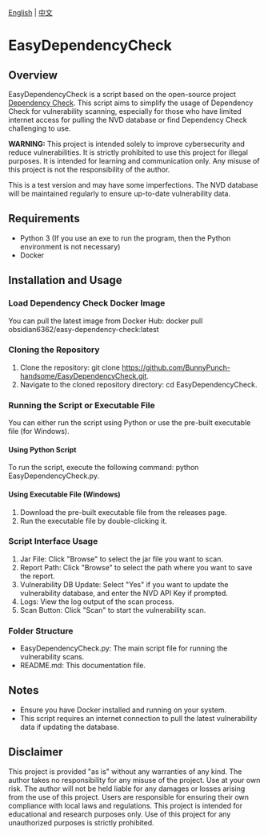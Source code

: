
[English](README.md) | [中文](README.zh.md)

# EasyDependencyCheck

## Overview

EasyDependencyCheck is a script based on the open-source project [Dependency Check](https://github.com/jeremylong/DependencyCheck). This script aims to simplify the usage of Dependency Check for vulnerability scanning, especially for those who have limited internet access for pulling the NVD database or find Dependency Check challenging to use.

**WARNING:** This project is intended solely to improve cybersecurity and reduce vulnerabilities. It is strictly prohibited to use this project for illegal purposes. It is intended for learning and communication only. Any misuse of this project is not the responsibility of the author.

This is a test version and may have some imperfections. The NVD database will be maintained regularly to ensure up-to-date vulnerability data.

## Requirements

- Python 3  (If you use an exe to run the program, then the Python environment is not necessary)
- Docker

## Installation and Usage

### Load Dependency Check Docker Image

You can pull the latest image from Docker Hub: docker pull obsidian6362/easy-dependency-check:latest

### Cloning the Repository

1. Clone the repository: git clone https://github.com/BunnyPunch-handsome/EasyDependencyCheck.git.
2. Navigate to the cloned repository directory: cd EasyDependencyCheck.

### Running the Script or Executable File

You can either run the script using Python or use the pre-built executable file (for Windows).

#### Using Python Script

To run the script, execute the following command: python EasyDependencyCheck.py.

#### Using Executable File (Windows)

1. Download the pre-built executable file from the releases page.
2. Run the executable file by double-clicking it.

### Script Interface Usage

1. Jar File: Click "Browse" to select the jar file you want to scan.
2. Report Path: Click "Browse" to select the path where you want to save the report.
3. Vulnerability DB Update: Select "Yes" if you want to update the vulnerability database, and enter the NVD API Key if prompted.
4. Logs: View the log output of the scan process.
5. Scan Button: Click "Scan" to start the vulnerability scan.

### Folder Structure

- EasyDependencyCheck.py: The main script file for running the vulnerability scans.
- README.md: This documentation file.

## Notes

- Ensure you have Docker installed and running on your system.
- This script requires an internet connection to pull the latest vulnerability data if updating the database.

## Disclaimer

This project is provided "as is" without any warranties of any kind. The author takes no responsibility for any misuse of the project. Use at your own risk. The author will not be held liable for any damages or losses arising from the use of this project. Users are responsible for ensuring their own compliance with local laws and regulations. This project is intended for educational and research purposes only. Use of this project for any unauthorized purposes is strictly prohibited.

